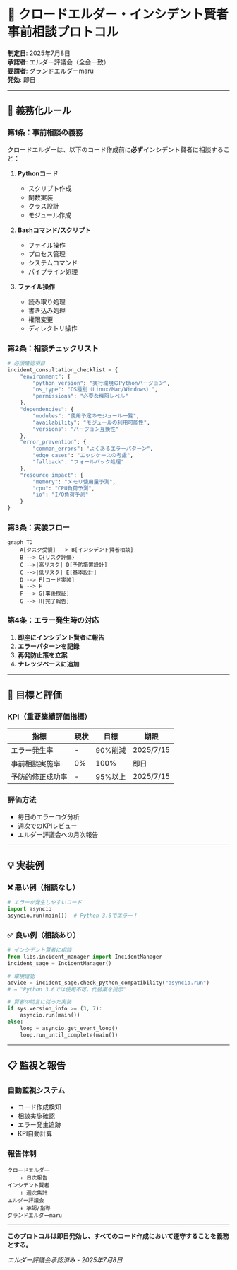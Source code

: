 # 🚨 クロードエルダー・インシデント賢者事前相談プロトコル

**制定日**: 2025年7月8日  
**承認者**: エルダー評議会（全会一致）  
**要請者**: グランドエルダーmaru  
**発効**: 即日

---

## 📜 義務化ルール

### 第1条：事前相談の義務

クロードエルダーは、以下のコード作成前に**必ず**インシデント賢者に相談すること：

1. **Pythonコード**
   - スクリプト作成
   - 関数実装
   - クラス設計
   - モジュール作成

2. **Bashコマンド/スクリプト**
   - ファイル操作
   - プロセス管理
   - システムコマンド
   - パイプライン処理

3. **ファイル操作**
   - 読み取り処理
   - 書き込み処理
   - 権限変更
   - ディレクトリ操作

### 第2条：相談チェックリスト

```python
# 必須確認項目
incident_consultation_checklist = {
    "environment": {
        "python_version": "実行環境のPythonバージョン",
        "os_type": "OS種別（Linux/Mac/Windows）",
        "permissions": "必要な権限レベル"
    },
    "dependencies": {
        "modules": "使用予定のモジュール一覧",
        "availability": "モジュールの利用可能性",
        "versions": "バージョン互換性"
    },
    "error_prevention": {
        "common_errors": "よくあるエラーパターン",
        "edge_cases": "エッジケースの考慮",
        "fallback": "フォールバック処理"
    },
    "resource_impact": {
        "memory": "メモリ使用量予測",
        "cpu": "CPU負荷予測",
        "io": "I/O負荷予測"
    }
}
```

### 第3条：実装フロー

```mermaid
graph TD
    A[タスク受領] --> B[インシデント賢者相談]
    B --> C{リスク評価}
    C -->|高リスク| D[予防措置設計]
    C -->|低リスク| E[基本設計]
    D --> F[コード実装]
    E --> F
    F --> G[事後検証]
    G --> H[完了報告]
```

### 第4条：エラー発生時の対応

1. **即座にインシデント賢者に報告**
2. **エラーパターンを記録**
3. **再発防止策を立案**
4. **ナレッジベースに追加**

---

## 🎯 目標と評価

### KPI（重要業績評価指標）

| 指標 | 現状 | 目標 | 期限 |
|------|------|------|------|
| エラー発生率 | - | 90%削減 | 2025/7/15 |
| 事前相談実施率 | 0% | 100% | 即日 |
| 予防的修正成功率 | - | 95%以上 | 2025/7/15 |

### 評価方法

- 毎日のエラーログ分析
- 週次でのKPIレビュー
- エルダー評議会への月次報告

---

## 💡 実装例

### ❌ 悪い例（相談なし）
```python
# エラーが発生しやすいコード
import asyncio
asyncio.run(main())  # Python 3.6でエラー！
```

### ✅ 良い例（相談あり）
```python
# インシデント賢者に相談
from libs.incident_manager import IncidentManager
incident_sage = IncidentManager()

# 環境確認
advice = incident_sage.check_python_compatibility("asyncio.run")
# → "Python 3.6では使用不可。代替案を提示"

# 賢者の助言に従った実装
if sys.version_info >= (3, 7):
    asyncio.run(main())
else:
    loop = asyncio.get_event_loop()
    loop.run_until_complete(main())
```

---

## 📋 監視と報告

### 自動監視システム
- コード作成検知
- 相談実施確認
- エラー発生追跡
- KPI自動計算

### 報告体制
```
クロードエルダー
    ↓ 日次報告
インシデント賢者
    ↓ 週次集計
エルダー評議会
    ↓ 承認/指導
グランドエルダーmaru
```

---

**このプロトコルは即日発効し、すべてのコード作成において遵守することを義務とする。**

*エルダー評議会承認済み - 2025年7月8日*